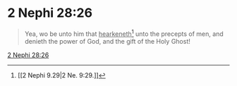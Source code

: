 # 2 Nephi 28:26

> Yea, wo be unto him that <u>hearkeneth</u>[^a] unto the precepts of men, and denieth the power of God, and the gift of the Holy Ghost!

[2 Nephi 28:26](https://www.churchofjesuschrist.org/study/scriptures/bofm/2-ne/28?lang=eng&id=p26#p26)


[^a]: [[2 Nephi 9.29|2 Ne. 9:29.]]
